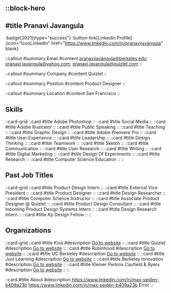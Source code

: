 ::block-hero
---
#title
Pranavi Javangula
---

:badge[2021]{type="success"}
:button-link[LinkedIn Profile]{icon="IconLinkedIn" href="https://www.linkedin.com/in/pranavijavangula" blank}

::callout
#summary
Email
#content
pranavijavangula@berkeley.edu; pranavi.javangula@yahoo.com; pranavi.javangula@quizlet.com
::

::callout
#summary
Company
#content
Quizlet
::

::callout
#summary
Position
#content
Product Designer
::

::callout
#summary
Location
#content
San Francisco
::

## Skills
::card-grid
::card
#title
Adobe Photoshop
::
::card
#title
Social Media
::
::card
#title
Adobe Illustrator
::
::card
#title
Public Speaking
::
::card
#title
Teaching
::
::card
#title
Graphic Design
::
::card
#title
Adobe Premiere Pro
::
::card
#title
User Experience
::
::card
#title
Leadership
::
::card
#title
Design Thinking
::
::card
#title
Teamwork
::
::card
#title
Sketch
::
::card
#title
Communication
::
::card
#title
User Research
::
::card
#title
Writing
::
::card
#title
Digital Marketing
::
::card
#title
Design Of Experiments
::
::card
#title
Research
::
::card
#title
Computer Science Education
::
::

## Past Job Titles
::card-grid
::card
#title
Product Design Intern
::
::card
#title
External Vice President
::
::card
#title
Product Designer
::
::card
#title
Design Researcher
::
::card
#title
Computer Science Instructor
::
::card
#title
Associate Product Designer @ Quizlet
::
::card
#title
Product Design Consultant
::
::card
#title
Incoming Product Design Systems Intern
::
::card
#title
Design Research Intern
::
::card
#title
Kp Design Fellow
::
::

## Organizations
::card-grid
::card
#title
Kiva
#description
[Go to website](kiva.org)
::
::card
#title
Quizlet
#description
[Go to website](quizlet.com)
::
::card
#title
Robinhood
#description
[Go to website](robinhood.com)
::
::card
#title
UC Berkeley
#description
[Go to website](berkeley.edu)
::
::card
#title
Juni Learning
#description
[Go to website](junilearning.com)
::
::card
#title
Berkeley Innovation
#description
[Go to website](berkeleyinnovation.org)
::
::card
#title
Kleiner Perkins Caufield & Byers
#description
[Go to website](kpcb.com)
::
::

::card
#title
About
#description
https://www.linkedin.com/in/max-seiden-b409a23b https://www.linkedin.com/in/max-seiden-b409a23b Error
::
